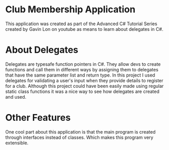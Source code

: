 # Club Membership Application
This application was created as part of the Advanced C# Tutorial Series created by Gavin Lon on youtube as means to learn about delegates in C#. 

# About Delegates
Delegates are typesafe function pointers in C#. They allow devs to create functions and call them in different ways by assigning them to delegates that have the same parameter list and return type. In this project I used delegates for validating a user's input 
when they provide details to register for a club. Although this project could have been easily made using regular static class functions it was a nice way to see how delegates are created and used. 

# Other Features
One cool part about this application is that the main program is created through interfaces instead of classes. Which makes this program very extensible. 
